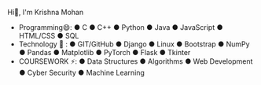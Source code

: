 Hi👋, I'm Krishna Mohan 
- Programming😄: ● C ● C++ ● Python ● Java 
                ● JavaScript ● HTML/CSS ● SQL
- Technology 🤔 : ● GIT/GitHub ● Django ● Linux
                  ● Bootstrap ● NumPy ● Pandas
                 ● Matplotlib ● PyTorch ● Flask ● Tkinter
- COURSEWORK ⚡:  ● Data Structures ● Algorithms
                ● Web Development ● Cyber Security 
                ● Machine Learning



<!--
**krishna9358/krishna9358** is a ✨ _special_ ✨ repository because its `README.md` (this file) appears on your GitHub profile.

Here are some ideas to get you started:

- 🔭 I’m currently working on ...
- 🌱 I’m currently learning ...
- 👯 I’m looking to collaborate on ...
- 🤔 I’m looking for help with ...
- 💬 Ask me about ...
- 📫 How to reach me: ...
- 😄 Pronouns: ...
- ⚡ Fun fact: ...
-->
